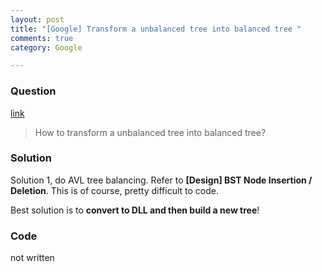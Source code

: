 ```yaml
---
layout: post
title: "[Google] Transform a unbalanced tree into balanced tree "
comments: true
category: Google

---
```


### Question 

[link](http://www.mitbbs.com/article_t/JobHunting/32043661.html)

> How to transform a unbalanced tree into balanced tree?

### Solution 

Solution 1, do AVL tree balancing. Refer to __[Design] BST Node Insertion / Deletion__. This is of course, pretty difficult to code. 

Best solution is to __convert to DLL and then build a new tree__! 



### Code

not written

